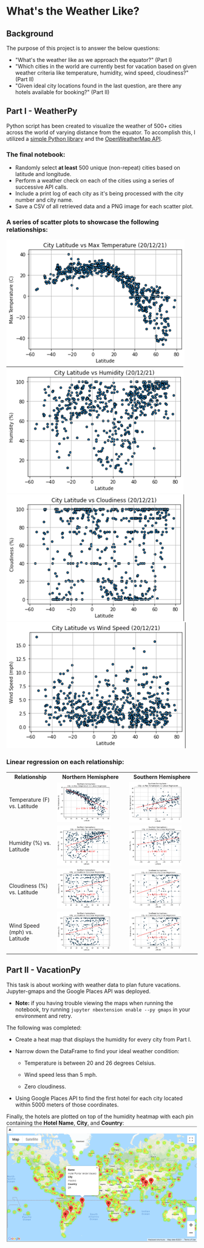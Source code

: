 # What's the Weather Like?

## Background

The purpose of this project is to answer the below questions:
* "What's the weather like as we approach the equator?" (Part I)
* "Which cities in the world are currently best for vacation based on given weather criteria like temperature, humidity, wind speed, cloudiness?" (Part II)
* "Given ideal city locations found in the last question, are there any hotels available for booking?" (Part II)

## Part I - WeatherPy

Python script has been created to visualize the weather of 500+ cities across the world of varying distance from the equator. To accomplish this, I utilized a [simple Python library](https://pypi.python.org/pypi/citipy) and the [OpenWeatherMap API](https://openweathermap.org/api).

### The final notebook:
* Randomly select **at least** 500 unique (non-repeat) cities based on latitude and longitude.
* Perform a weather check on each of the cities using a series of successive API calls.
* Include a print log of each city as it's being processed with the city number and city name.
* Save a CSV of all retrieved data and a PNG image for each scatter plot.

### A series of scatter plots to showcase the following relationships:
![Temperature (F) vs. Latitude](WeatherPy\output_data\fig1.png)
![Humidity (%) vs. Latitude](WeatherPy\output_data\fig2.png)
![Cloudiness (%) vs. Latitude](WeatherPy\output_data\fig3.png)
![Wind Speed (mph) vs. Latitude](WeatherPy\output_data\fig4.png)

### Linear regression on each relationship:
<table>
  <tr>
    <th>Relationship</th>
    <th>Northern Hemisphere</th>
    <th>Southern Hemisphere</th>
  </tr>
  <tr>
    <td>Temperature (F) vs. Latitude</td>
    <td> 
      <img src="WeatherPy\output_data\fig5.png" width="80%" height="80%"> 
    </td>
    <td>
      <img src="WeatherPy\output_data\fig6.png" width="80%" height="80%"> 
    </td>
  </tr>
  <tr>
    <td>Humidity (%) vs. Latitude</td>
    <td>
      <img src="WeatherPy\output_data\fig7.png" width="80%" height="80%"> 
    </td>
    <td>
      <img src="WeatherPy\output_data\fig8.png" width="80%" height="80%"> 
    </td>
  </tr>
  <tr>
    <td>Cloudiness (%) vs. Latitude</td>
    <td>
      <img src="WeatherPy\output_data\fig9.png" width="80%" height="80%"> 
    </td>
    <td>
      <img src="WeatherPy\output_data\fig10.png" width="80%" height="80%"> 
    </td>
  </tr>
  <tr>
    <td>Wind Speed (mph) vs. Latitude</td>
    <td>
      <img src="WeatherPy\output_data\fig9.png" width="80%" height="80%"> 
    </td>
    <td>
      <img src="WeatherPy\output_data\fig10.png" width="80%" height="80%"> 
    </td>
  </tr>
</table>

## Part II - VacationPy

This task is about working with weather data to plan future vacations. Jupyter-gmaps and the Google Places API was deployed.

* **Note:** if you having trouble viewing the maps when running the notebook, try running `jupyter nbextension enable --py gmaps` in your environment and retry.

The following was completed:

* Create a heat map that displays the humidity for every city from Part I.

* Narrow down the DataFrame to find your ideal weather condition:

  * Temperature is between 20 and 26 degrees Celsius.

  * Wind speed less than 5 mph.

  * Zero cloudiness.

* Using Google Places API to find the first hotel for each city located within 5000 meters of those coordinates.

Finally, the hotels are plotted on top of the humidity heatmap with each pin containing the **Hotel Name**, **City**, and **Country**:
![heatmap](VacationPy\output_data\211220_1430_ScreenshotHeatmapLocation_.png)

